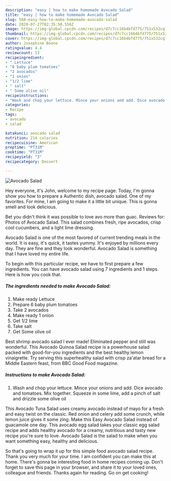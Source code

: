 ```yaml
---
description: "easy | how to make homemade Avocado Salad"
title: "easy | how to make homemade Avocado Salad"
slug: 568-easy-how-to-make-homemade-avocado-salad
date: 2020-07-27T02:35:50.556Z
image: https://img-global.cpcdn.com/recipes/d7c7cc16b4bfd775/751x532cq70/avocado-salad-recipe-main-photo.jpg
thumbnail: https://img-global.cpcdn.com/recipes/d7c7cc16b4bfd775/751x532cq70/avocado-salad-recipe-main-photo.jpg
cover: https://img-global.cpcdn.com/recipes/d7c7cc16b4bfd775/751x532cq70/avocado-salad-recipe-main-photo.jpg
author: Josephine Boone
ratingvalue: 4.4
reviewcount: 13
recipeingredient:
- " Lettuce"
- "6 baby plum tomatoes"
- "2 avocados"
- "1 onion"
- "1/2 lime"
- " salt"
- " Some olive oil"
recipeinstructions:
- "Wash and chop your lettuce. Mince your onions and add. Dice avocado and tomatoes. Mix together. Squeeze in some lime, add a pinch of salt and drizzle some olive oil"
categories:
- Recipe
tags:
- avocado
- salad

katakunci: avocado salad 
nutrition: 214 calories
recipecuisine: American
preptime: "PT31M"
cooktime: "PT31M"
recipeyield: "3"
recipecategory: Dessert

---
```



![Avocado Salad](https://img-global.cpcdn.com/recipes/d7c7cc16b4bfd775/751x532cq70/avocado-salad-recipe-main-photo.jpg)

Hey everyone, it's John, welcome to my recipe page. Today, I'm gonna show you how to prepare a Authentic dish, avocado salad. One of my favorites. For mine, I am going to make it a little bit unique. This is gonna smell and look delicious.

Bet you didn&#39;t think it was possible to love avo more than guac. Reviews for: Photos of Avocado Salad. This salad combines fresh, ripe avocados, crisp cool cucumbers, and a light lime dressing.

Avocado Salad is one of the most favored of current trending meals in the world. It is easy, it's quick, it tastes yummy. It's enjoyed by millions every day. They are fine and they look wonderful. Avocado Salad is something that I have loved my entire life.


To begin with this particular recipe, we have to first prepare a few ingredients. You can have avocado salad using 7 ingredients and 1 steps. Here is how you cook that.

<!--inarticleads1-->

##### The ingredients needed to make Avocado Salad:

1. Make ready  Lettuce
1. Prepare 6 baby plum tomatoes
1. Take 2 avocados
1. Make ready 1 onion
1. Get 1/2 lime
1. Take  salt
1. Get  Some olive oil


Best shrimp avocado salad I ever made! Eliminated pepper and still was wonderful. This Avocado Quinoa Salad recipe is a powerhouse salad packed with good-for-you ingredients and the best healthy lemon vinaigrette. Try serving this superhealthy salad with crisp za&#39;atar bread for a Middle Eastern feast, from BBC Good Food magazine. 

<!--inarticleads2-->

##### Instructions to make Avocado Salad:

1. Wash and chop your lettuce. Mince your onions and add. Dice avocado and tomatoes. Mix together. Squeeze in some lime, add a pinch of salt and drizzle some olive oil


This Avocado Tuna Salad uses creamy avocado instead of mayo for a fresh and easy twist on the classic. Red onion and celery add some crunch, while lemon juice gives it some zing. Make this Easy Avocado Salad instead of guacamole one day. This avocado egg salad takes your classic egg salad recipe and adds healthy avocado for a creamy, nutritious and tasty new recipe you&#39;re sure to love. Avocado Salad is the salad to make when you want something easy, healthy and delicious. 

So that's going to wrap it up for this simple food avocado salad recipe. Thank you very much for your time. I am confident you can make this at home. There's gonna be interesting food in home recipes coming up. Don't forget to save this page in your browser, and share it to your loved ones, colleague and friends. Thanks again for reading. Go on get cooking!
